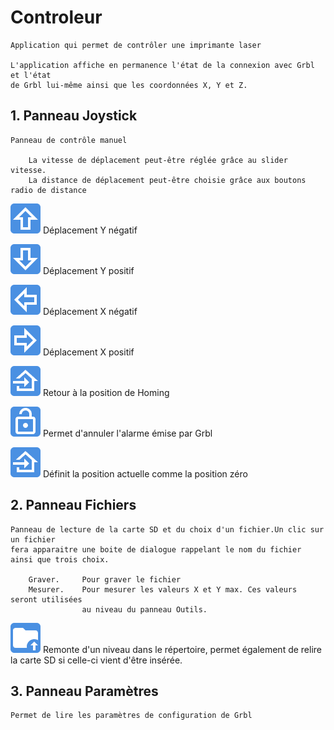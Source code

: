 # Controleur

    Application qui permet de contrôler une imprimante laser

    L'application affiche en permanence l'état de la connexion avec Grbl et l'état 
    de Grbl lui-même ainsi que les coordonnées X, Y et Z.

## 1. Panneau Joystick

    Panneau de contrôle manuel

        La vitesse de déplacement peut-être réglée grâce au slider vitesse.
        La distance de déplacement peut-être choisie grâce aux boutons radio de distance

![ArrowUp](../img/arrow_up.png "ArrowUp")
        Déplacement Y négatif

![ArrowDown](../img/arrow_down.png "ArrowDown")
        Déplacement Y positif

![ArrowLeft](../img/arrow_left.png "ArrowLeft")
        Déplacement X négatif

![ArrowRight](../img/arrow_right.png "ArrowRight")
        Déplacement X positif

![Home](../img/home.png "Home")
        Retour à la position de Homing

![Unlock](../img/unlock.png "Unlock")
        Permet d'annuler l'alarme émise par Grbl

![Marker](../img/home.png "Marker")
        Définit la position actuelle comme la position zéro

## 2. Panneau Fichiers

    Panneau de lecture de la carte SD et du choix d'un fichier.Un clic sur un fichier
    fera apparaitre une boite de dialogue rappelant le nom du fichier ainsi que trois choix.

        Graver.     Pour graver le fichier
        Mesurer.    Pour mesurer les valeurs X et Y max. Ces valeurs seront utilisées
                    au niveau du panneau Outils.
        
![Marker](../img/folder.png "Marker")
        Remonte d'un niveau dans le répertoire, permet également de relire la carte SD 
        si celle-ci vient d'être insérée.

## 3. Panneau Paramètres

    Permet de lire les paramètres de configuration de Grbl




